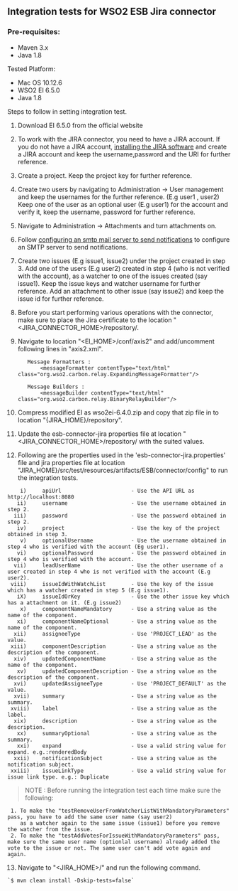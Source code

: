 ## Integration tests for WSO2 ESB Jira connector

### Pre-requisites:

 - Maven 3.x
 - Java 1.8

Tested Platform: 

 - Mac OS 10.12.6
 - WSO2 EI 6.5.0
 - Java 1.8

Steps to follow in setting integration test.

 1. Download EI 6.5.0 from the official website

 2. To work with the JIRA connector, you need to have a JIRA account. If you do not have a JIRA account,
  [installing the JIRA software](https://confluence.atlassian.com/jirasoftwareserver/installing-jira-software-938845212.html)
  and create a JIRA account and keep the username,password and the URI for further reference.

 3. Create a project. Keep the project key for further reference.

 4. Create two users by navigating to Administration -> User management and keep the usernames for the further reference. (E.g user1 , user2)
 Keep one of the user as an optional user (E.g user1) for the account and verify it, keep the username, password for further reference.

 5. Navigate to Administration -> Attachments and turn attachments on.

 6. Follow [configuring an smtp mail server to send notifications](https://confluence.atlassian.com/adminjiraserver/configuring-an-smtp-mail-server-to-send-notifications-947184044.html) to configure an SMTP server to send notifications.

 7. Create two issues (E.g issue1, issue2) under the project created in step 3. Add one of the users (E.g user2) created in step 4 (who is not verified with the account),
  as a watcher to one of the issues created (say issue1). Keep the issue keys and watcher username for further reference. Add an attachment to other issue (say issue2) and keep the issue id for further reference.

 8. Before you start performing various operations with the connector, make sure to place the Jira certificate to the location
       "<JIRA_CONNECTOR_HOME>/repository/.

 9. Navigate to location "<EI_HOME>/conf/axis2" and add/uncomment following lines in "axis2.xml".

    	   Message Formatters :
               <messageFormatter contentType="text/html" class="org.wso2.carbon.relay.ExpandingMessageFormatter"/>

           Message Builders :
               <messageBuilder contentType="text/html" class="org.wso2.carbon.relay.BinaryRelayBuilder"/>

10. Compress modified EI as wso2ei-6.4.0.zip and copy that zip file in to location "{JIRA_HOME}/repository".

11. Update the esb-connector-jira properties file at location "<JIRA_CONNECTOR_HOME>/repository/ with the suited values.

12. Following are the properties used in the 'esb-connector-jira.properties' file and jira properties file at
location "JIRA_HOME}/src/test/resources/artifacts/ESB/connector/config" to run the integration tests.
```
    i)     apiUrl                      - Use the API URL as http://localhost:8080
   ii)     username                    - Use the username obtained in step 2.
  iii)     password                    - Use the password obtained in step 2.
   iv)     project                     - Use the key of the project obtained in step 3.
    v)     optionalUsername            - Use the username obtained in step 4 who is verified with the account (Eg user1).
   vi)     optionalPassword            - Use the password obtained in step 4 who is verified with the account.
  vii)     leadUserName                - Use the other username of a user created in step 4 who is not verified with the account (E.g user2).
 viii)     issueIdWithWatchList        - Use the key of the issue which has a watcher created in step 5 (E.g issue1).
   iX)     issueIdOrKey                - Use the other issue key which has a attachment on it. (E.g issue2)
    x)     componentNameMandatory      - Use a string value as the name of the component.
   xi)     componentNameOptional       - Use a string value as the name of the component.
  xii)     assigneeType                - Use 'PROJECT_LEAD' as the value.
 xiii)     componentDescription        - Use a string value as the description of the component.
  xiv)     updatedComponentName        - Use a string value as the name of the component.
   xv)     updatedComponentDescription - Use a string value as the description of the component.
  xvi)     updatedAssigneeType         - Use 'PROJECT_DEFAULT' as the value.
  xvii)    summary                     - Use a string value as the summary.
 xviii)    label                       - Use a string value as the label.
  xix)     description                 - Use a string value as the description.
   xx)     summaryOptional             - Use a string value as the summary.
   xxi)    expand                      - Use a valid string value for expand. e.g.:renderedBody
  xxii)    notificationSubject         - Use a string value as the notification subject.
 xxiii)    issueLinkType               - Use a valid string value for issue link type. e.g.: Duplicate
   ```

 > NOTE : Before running the integration test each time make sure the following:
  ```
   1. To make the "testRemoveUserFromWatcherListWithMandatoryParameters" pass, you have to add the same user name (say user2)
      as a watcher again to the same issue (issue1) before you remove the watcher from the issue.
   2. To make the "testAddVotesForIssueWithMandatoryParameters" pass, make sure the same user name (optionlal username) already added the vote to the issue or not. The same user can't add vote again and again.
   ```

 13. Navigate to "<JIRA_HOME>/" and run the following command. </br>
 
    `$ mvn clean install -Dskip-tests=false`
